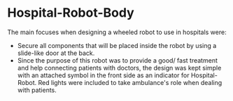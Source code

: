 # Hospital-Robot-Body

The main focuses when designing a wheeled robot to use in hospitals were:
* Secure all components that will be placed inside the robot by using a slide-like door at the back. 
* Since the purpose of this robot was to provide a good/ fast treatment and help connecting patients with doctors, the design was kept simple with an attached symbol in the front side as an indicator for Hospital-Robot. Red lights were included to take ambulance's role when dealing with patients. 


